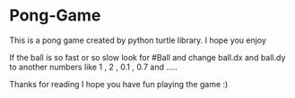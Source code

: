 # Pong-Game
This is a pong game created by python turtle library. I hope you enjoy

If the ball is so fast or so slow look for #Ball and change ball.dx and
ball.dy to another numbers like 1 , 2 , 0.1 , 0.7 and .....

Thanks for reading I hope you have fun playing the game :)
